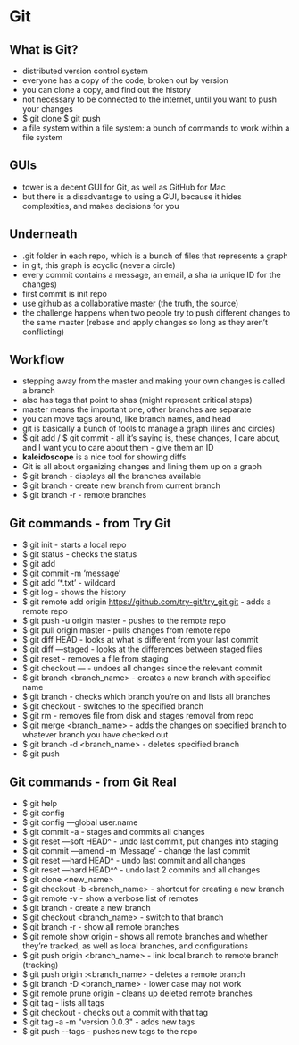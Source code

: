 # Git
## What is Git?
* distributed version control system
* everyone has a copy of the code, broken out by version
* you can clone a copy, and find out the history
* not necessary to be connected to the internet, until you want to push your changes
* $ git clone
$ git push
* a file system within a file system: a bunch of commands to work within a file system

## GUIs
* tower is a decent GUI for Git, as well as GitHub for Mac
* but there is a disadvantage to using a GUI, because it hides complexities, and makes decisions for you

## Underneath
* .git folder in each repo, which is a bunch of files that represents a graph
* in git, this graph is acyclic (never a circle)
* every commit contains a message, an email, a sha (a unique ID for the changes)
* first commit is init repo
* use github as a collaborative master (the truth, the source)
* the challenge happens when two people try to push different changes to the same master (rebase and apply changes so long as they aren’t conflicting)

## Workflow
* stepping away from the master and making your own changes is called a branch
* also has tags that point to shas (might represent critical steps)
* master means the important one, other branches are separate
* you can move tags around, like branch names, and head
* git is basically a bunch of tools to manage a graph (lines and circles)
* $ git add / $ git commit - all it’s saying is, these changes, I care about, and I want you to care about them - give them an ID
* **kaleidoscope** is a nice tool for showing diffs
* Git is all about organizing changes and lining them up on a graph
* $ git branch - displays all the branches available
* $ git branch <name> - create new branch from current branch
* $ git branch -r - remote branches

## Git commands - from Try Git
* $ git init - starts a local repo
* $ git status - checks the status
* $ git add <file>
* $ git commit -m ‘message’
* $ git add ‘*.txt’ - wildcard
* $ git log - shows the history
* $ git remote add origin https://github.com/try-git/try_git.git - adds a remote repo
* $ git push -u origin master - pushes to the remote repo
* $ git pull origin master - pulls changes from remote repo
* $ git diff HEAD - looks at what is different from your last commit
* $ git diff —staged - looks at the differences between staged files
* $ git reset <file> - removes a file from staging
* $ git checkout — <target> - undoes all changes since the relevant commit
* $ git branch <branch_name> - creates a new branch with specified name
* $ git branch - checks which branch you’re on and lists all branches
* $ git checkout <branch-name> - switches to the specified branch
* $ git rm <file> - removes file from disk and stages removal from repo
* $ git merge <branch_name> - adds the changes on specified branch to whatever branch you have checked out
* $ git branch -d <branch_name> - deletes specified branch
* $ git push


## Git commands - from Git Real
* $ git help <command>
* $ git config
* $ git config —global user.name <name>
* $ git commit -a - stages and commits all changes
* $ git reset —soft HEAD^ - undo last commit, put changes into staging
* $ git commit —amend -m ‘Message’ - change the last commit
* $ git reset —hard HEAD^ - undo last commit and all changes
* $ git reset —hard HEAD^^ - undo last 2 commits and all changes
* $ git clone <URL> <new_name>
* $ git checkout -b <branch_name> - shortcut for creating a new branch
* $ git remote -v - show a verbose list of remotes
* $ git branch <branch-nam> - create a new branch
* $ git checkout <branch_name> - switch to that branch
* $ git branch -r - show all remote branches
* $ git remote show origin - shows all remote branches and whether they’re tracked, as well as local branches, and configurations
* $ git push origin <branch_name> - link local branch to remote branch (tracking)
* $ git push origin :<branch_name> - deletes a remote branch
* $ git branch -D <branch_name> - lower case may not work
* $ git remote prune origin - cleans up deleted remote branches
* $ git tag - lists all tags
* $ git checkout <tag> - checks out a commit with that tag
* $ git tag -a <tag> -m "version 0.0.3" - adds new tags
* $ git push --tags - pushes new tags to the repo





